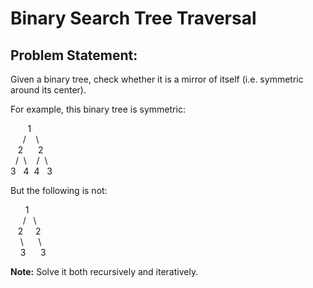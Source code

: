 # Binary Search Tree Traversal

## Problem Statement: ##

Given a binary tree, check whether it is a mirror of itself (i.e. symmetric around its center).

For example, this binary tree is symmetric:<br/>

&nbsp;&nbsp;&nbsp;&nbsp;&nbsp;&nbsp;&nbsp;1<br/>
&nbsp;&nbsp;&nbsp;&nbsp;&nbsp;/&nbsp;&nbsp;&nbsp;&nbsp;\\<br/>
&nbsp;&nbsp;&nbsp;2&nbsp;&nbsp;&nbsp;&nbsp;&nbsp;&nbsp;2<br/>
&nbsp;&nbsp;/&nbsp;&nbsp;\\&nbsp;&nbsp;&nbsp;&nbsp;/&nbsp;&nbsp;\\<br/>
3&nbsp;&nbsp;&nbsp;4&nbsp;&nbsp;4&nbsp;&nbsp;&nbsp;3<br/>


But the following is not:<br/>

&nbsp;&nbsp;&nbsp;&nbsp;&nbsp;&nbsp;1<br/>
&nbsp;&nbsp;&nbsp;&nbsp;&nbsp;/&nbsp;&nbsp;&nbsp;\\<br/>
&nbsp;&nbsp;&nbsp;2&nbsp;&nbsp;&nbsp;&nbsp;&nbsp;2<br/>
&nbsp;&nbsp;&nbsp;&nbsp;\\&nbsp;&nbsp;&nbsp;&nbsp;&nbsp;&nbsp;\\<br/>
&nbsp;&nbsp;&nbsp;&nbsp;3&nbsp;&nbsp;&nbsp;&nbsp;&nbsp;&nbsp;3<br/>
   
**Note:** Solve it both recursively and iteratively.
